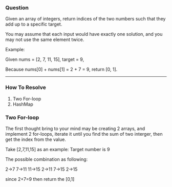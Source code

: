 ### Question

Given an array of integers, return indices of the two numbers such that they add up to a specific target.

You may assume that each input would have exactly one solution, and you may not use the same element twice.

Example:

Given nums = [2, 7, 11, 15], target = 9,

Because nums[0] + nums[1] = 2 + 7 = 9,
return [0, 1].

***

### How To Resolve

1. Two For-loop 
2. HashMap

### Two For-loop
The first thought bring to your mind may be creating 2 arrays, and implement 2 for-loops, iterate it until you find the sum of two interger, then get the index from the value.

Take [2,7,11,15] as an example:
Target number is 9

The possible combination as following:

2->7  7->11 11->15
2->11 7->15
2->15

since 2+7=9 then return the [0,1]
